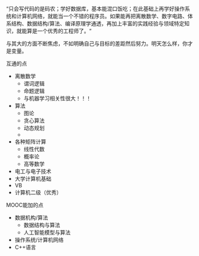 “只会写代码的是码农；学好数据库，基本能混口饭吃；在此基础上再学好操作系统和计算机网络，就能当一个不错的程序员。如果能再把离散数学、数字电路、体系结构、数据结构/算法、编译原理学通透，再加上丰富的实践经验与领域特定知识，就能算是一个优秀的工程师了。“

与其大的方面不断焦虑，不如明确自己与目标的差距然后努力。明天怎么样，你才是变量。

互通的点
- 离散数学
    - 谓词逻辑
    - 命题逻辑
    - 与机器学习相关性很大！！！
- 算法
    - 图论
    - 贪心算法
    - 动态规划
    - 
- 各种矩阵计算
    - 线性代数
    - 概率论
    - 高等数学
- 电工与电子技术
- 大学计算机基础
- VB
- 计算机二级（优秀）

MOOC能加的点
- 数据机构/算法
    - 数据结构与算法
    - 人工智能模型与算法
- 操作系统/计算机网络
- C++语言